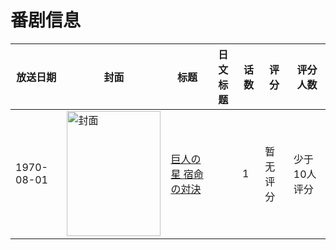 # 番剧信息

|放送日期|封面|标题|日文标题|话数|评分|评分人数|
|---|---|---|---|---|---|---|
|1970-08-01|<img src="https://lain.bgm.tv/pic/cover/c/8d/69/274338_ewrbb.jpg" alt="封面" style="width:150px;height:200px;object-fit:cover;">|[巨人の星 宿命の対決](https://bangumi.tv/subject/274338)||1|暂无评分|少于10人评分|
